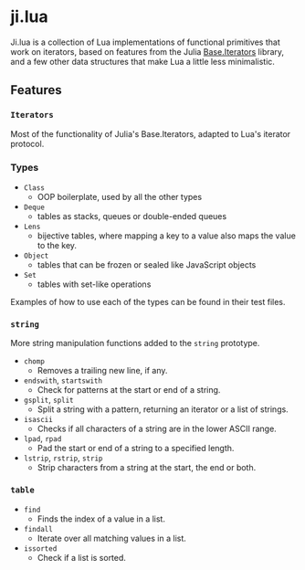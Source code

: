 # ji.lua

Ji.lua is a collection of Lua implementations of functional primitives that work
on iterators, based on features from the Julia
[Base.Iterators](https://docs.julialang.org/en/v1/base/iterators/) library, and
a few other data structures that make Lua a little less minimalistic.

## Features

### `Iterators`

Most of the functionality of Julia's Base.Iterators, adapted to Lua's iterator
protocol.

### Types

- `Class`
  - OOP boilerplate, used by all the other types
- `Deque`
  - tables as stacks, queues or double-ended queues
- `Lens`
  - bijective tables, where mapping a key to a value also maps the value to the
    key.
- `Object`
  - tables that can be frozen or sealed like JavaScript objects
- `Set`
  - tables with set-like operations

Examples of how to use each of the types can be found in their test files.

### `string`

More string manipulation functions added to the `string` prototype.

- `chomp`
  - Removes a trailing new line, if any.
- `endswith`, `startswith`
  - Check for patterns at the start or end of a string.
- `gsplit`, `split`
  - Split a string with a pattern, returning an iterator or a list of strings.
- `isascii`
  - Checks if all characters of a string are in the lower ASCII range.
- `lpad`, `rpad`
  - Pad the start or end of a string to a specified length.
- `lstrip`, `rstrip`, `strip`
  - Strip characters from a string at the start, the end or both.

### `table`

- `find`
  - Finds the index of a value in a list.
- `findall`
  - Iterate over all matching values in a list.
- `issorted`
  - Check if a list is sorted.
